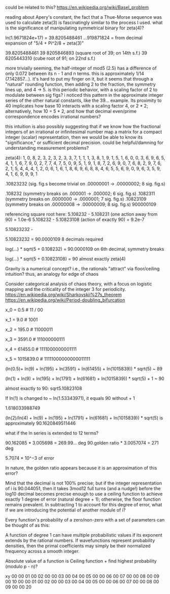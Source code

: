 could be related to this?
https://en.wikipedia.org/wiki/Basel_problem

reading about Apery's constant, the fact that a Thue-Morse sequence was used to calculate zeta(3) is fascinatingly similar to the process I used.
what is the significance of manipulating symmetrical binary for zeta(4)?

ln(1.9671824e+17) = 39.8205488461
...919871824      = from decimal expansion of "5/4 + Pi^2/8 + zeta(3)"

39.8205488461
39 8205846893 (square root of 39; on 14th s.f.)
39 6205443310 (cube root of 91; on 22nd s.f.)

more trivially seeming, the half-integer of mod5 (2.5) has a difference of only 0.072 between its n - 1 and n terms. this is approximately 1/14 (7.142857...). it's hard to put my finger on it, but it seems that through a "natural" rounding function, then adding 2 to the fraction, the symmetry lines up, and 4 -> 5. is this periodic behavior, with a scaling factor of 2 to modulate between sig figs? i noticed this pattern in the approximate integer series of the other natural constants, like the 39... example. Its proximity to 40 implicates how base 10 interacts with a scaling factor 4, or 2 * 2; alternatively, how 10 = 5 * 2, and how that decimal even/prime correspondence encodes irrational numbers?

this intuition is also possibly suggesting that if we know how the fractional integers of an irrational or infinitesimal number map a matrix for a compact integer (scalar) representation, then we would be able to know its "significance," or sufficient decimal precision. could be helpful/damning for understanding measurement problems?

zeta(4): 1, 0, 8, 2, 3, 2, 3, 2, 3, 3, 7, 1, 1, 1, 3, 8, 1, 9, 1, 5, 1, 6, 0, 0, 3, 6, 9, 6, 5, 4, 1, 1, 6, 7, 9, 0, 2, 7, 7, 4, 7, 5, 0, 9, 5, 1, 9, 1, 8, 7, 2, 6, 9, 0, 7, 6, 8, 2, 9, 7, 6, 2, 1, 5, 4, 4, 4, 1, 2, 0, 6, 1, 6, 1, 8, 6, 9, 6, 8, 8, 4, 6, 5, 5, 6, 9, 0, 9, 6, 3, 5, 9, 4, 1, 6, 9, 9, 9, 1

 .10823232 (sig. fig.s become trivial on .00000001 -> .00000002; 8 sig. fig.s)

 .108232 (symmetry breaks on .000001 -> .000002; 6 sig. fig.s)
 .1082311 (symmetry breaks on .0000000 -> .0000001; 7 sig. fig.s)
 .10823109 (symmetry breaks on .00000008 -> .00000009; 8 sig. fig.s)
 900000109

referencing square root here:
5.108232 - 5.108231 (one action away from 90) = 1.0e-6
5.108232 - 5.10823108 (action of exactly 90) = 9.2e-7

5.10823232 - 

5.10823232 = 90.0000109
8 decimals required

log(...) * sqrt(5 + 0.108232) = 90.0000109
on 6th decimal, symmetry breaks

log(...) * sqrt(5 + 0.10823108) = 90
almost exactly zeta(4)

Gravity is a numerical concept? i.e., the rationals "attract" via floor/ceiling intuition? thus, an analogy for edge of chaos

Consider categorical analysis of chaos theory, with a focus on logistic mapping and the criticality of the integer 3 for periodicity.
https://en.wikipedia.org/wiki/Sharkovskii%27s_theorem
https://en.wikipedia.org/wiki/Period-doubling_bifurcation

x_0 = 0.5 # 11 / 00

x_1 = 9.0 # 1001

x_2 = 195.0 # 11000011

x_3 = 3591.0 # 111000000111

x_4 = 61455.0 # 1111000000001111

x_5 = 1015839.0 # 11111000000000011111

(ln(0.5)+ ln(9) + ln(195) + ln(3591) + ln(61455) + ln(1015839)) * sqrt(5) ~ 89


(ln(1) + ln(9) + ln(195) + ln(1791) + ln(61681) + ln(1015839)) * sqrt(5) + 1 ~ 90

almost exactly to 90: sqrt5.10823108


If ln(1) is changed to ~ ln(1.53343971), it equals 90 without + 1

1.618033988749

(ln(2)/ln(4) + ln(9) + ln(195) + ln(1791) + ln(61681) + ln(1015839)) * sqrt(5)
is approximately 90.1620849511446

what if the ln series is extended to 12 terms?

90.162085         * 3.005698  = 269.99... deg
90.golden ratio * 3.0057074 = 271 deg

5.7074 × 10^−3 of error

In nature, the golden ratio appears because it is an approximation of this error?

Mind that the decimal is not 100% precise; but if the integer representation of i is 90.044051, then it takes 3mod12 full turns (and a nudge!) before the log10 decimal becomes precise enough to use a ceiling function to achieve exactly 1 degree of error (natural degree + 1); otherwise, the floor function remains prevalent. In subtracting 1 to account for this degree of error, what if we are introducing the potential of another module of i?

Every function's probability of a zero/non-zero with a set of parameters can be thought of as this:

A function of degree 1 can have multiple probabilistic values if its exponent extends by the rational numbers. If wavefunctions represent probability densities, then the primal coefficients may simply be their normalized frequency across a smooth integer.

Absolute value of a function is
Ceiling function + find highest probability (modulo p - n)?

xy
00
00
01
00
02
00
00
03
00
04
00
05
00
00
06
00
07
00
00
08
00
09
00
10
00
00
01
00
02
00
00
03
00
04
00
05
00
00
06
00
07
00
00
08
00
09
00
00
20